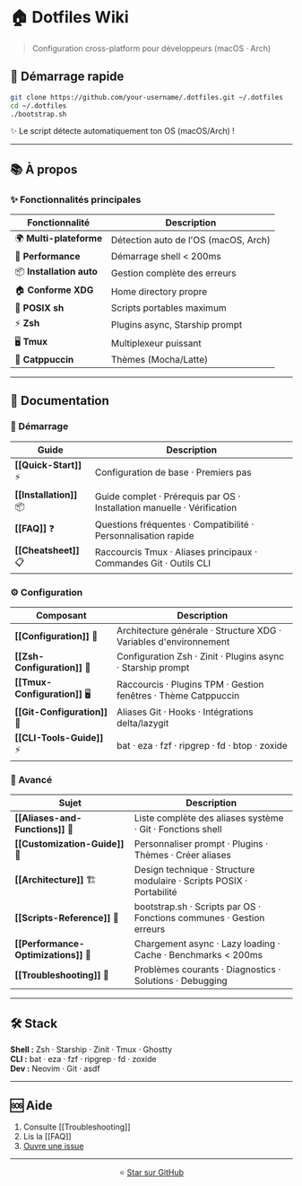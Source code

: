 # 🏠 Dotfiles Wiki

> Configuration cross-platform pour développeurs (macOS · Arch)

## 🚀 Démarrage rapide

```bash
git clone https://github.com/your-username/.dotfiles.git ~/.dotfiles
cd ~/.dotfiles
./bootstrap.sh
```

✨ Le script détecte automatiquement ton OS (macOS/Arch) !

---

## 📚 À propos

### ✨ Fonctionnalités principales

| Fonctionnalité | Description |
|----------------|-------------|
| 🌍 **Multi-plateforme** | Détection auto de l'OS (macOS, Arch) |
| 🚀 **Performance** | Démarrage shell < 200ms |
| 📦 **Installation auto** | Gestion complète des erreurs |
| 🏠 **Conforme XDG** | Home directory propre |
| 🐚 **POSIX sh** | Scripts portables maximum |
| ⚡ **Zsh** | Plugins async, Starship prompt |
| 🖥️ **Tmux** | Multiplexeur puissant |
| 🎨 **Catppuccin** | Thèmes  (Mocha/Latte) |

---

## 📖 Documentation

### 🚀 Démarrage

| Guide | Description |
|-------|-------------|
| **[[Quick-Start]]** ⚡ | Configuration de base · Premiers pas |
| **[[Installation]]** 📦 | Guide complet · Prérequis par OS · Installation manuelle · Vérification |
| **[[FAQ]]** ❓ | Questions fréquentes · Compatibilité · Personnalisation rapide |
| **[[Cheatsheet]]** 📋 | Raccourcis Tmux · Aliases principaux · Commandes Git · Outils CLI |

### ⚙️ Configuration

| Composant | Description |
|-----------|-------------|
| **[[Configuration]]** 📐 | Architecture générale · Structure XDG · Variables d'environnement |
| **[[Zsh-Configuration]]** 🐚 | Configuration Zsh · Zinit · Plugins async · Starship prompt |
| **[[Tmux-Configuration]]** 🖥️ | Raccourcis · Plugins TPM · Gestion fenêtres · Thème Catppuccin |
| **[[Git-Configuration]]** 🌿 | Aliases Git · Hooks · Intégrations delta/lazygit |
| **[[CLI-Tools-Guide]]** ⚡ | bat · eza · fzf · ripgrep · fd · btop · zoxide |

### 🎨 Avancé

| Sujet | Description |
|-------|-------------|
| **[[Aliases-and-Functions]]** 🔧 | Liste complète des aliases système · Git · Fonctions shell |
| **[[Customization-Guide]]** 🎨 | Personnaliser prompt · Plugins · Thèmes · Créer aliases |
| **[[Architecture]]** 🏗️ | Design technique · Structure modulaire · Scripts POSIX · Portabilité |
| **[[Scripts-Reference]]** 📜 | bootstrap.sh · Scripts par OS · Fonctions communes · Gestion erreurs |
| **[[Performance-Optimizations]]** 🚀 | Chargement async · Lazy loading · Cache · Benchmarks < 200ms |
| **[[Troubleshooting]]** 🐛 | Problèmes courants · Diagnostics · Solutions · Debugging |

---

## 🛠️ Stack

**Shell :** Zsh · Starship · Zinit · Tmux · Ghostty  
**CLI :** bat · eza · fzf · ripgrep · fd · zoxide  
**Dev :** Neovim · Git · asdf

---

## 🆘 Aide

1. Consulte [[Troubleshooting]]
2. Lis la [[FAQ]]
3. [Ouvre une issue](https://github.com/your-username/.dotfiles/issues)

---

<div align="center">

⭐ [Star sur GitHub](https://github.com/your-username/.dotfiles)

</div>

